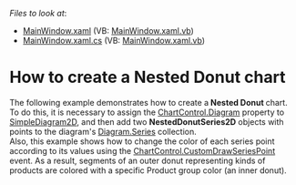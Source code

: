 <!-- default file list -->
*Files to look at*:

* [MainWindow.xaml](./CS/NestedDonutChart/MainWindow.xaml) (VB: [MainWindow.xaml.vb](./VB/NestedDonutChart/MainWindow.xaml.vb))
* [MainWindow.xaml.cs](./CS/NestedDonutChart/MainWindow.xaml.cs) (VB: [MainWindow.xaml.vb](./VB/NestedDonutChart/MainWindow.xaml.vb))
<!-- default file list end -->
# How to create a Nested Donut chart


<p>The following example demonstrates how to create a<strong> Nested Donut </strong>chart. <br />To do this, it is necessary to assign the <a href="http://larix/ReferenceBrowserMain_14_1/LoadItem.aspx?Member=P%3aDevExpress.Xpf.Charts.ChartControl.Diagram&Template=MemberPropertyTopic">ChartControl.Diagram</a> property to <a href="http://larix/ReferenceBrowserMain_14_1/LoadItem.aspx?Member=T%3aDevExpress.Xpf.Charts.SimpleDiagram2D&Template=ClassTopic">SimpleDiagram2D</a>, and then add two <strong>NestedDonutSeries2D</strong> objects with points to the diagram's <a href="http://larix/ReferenceBrowserMain_14_1/LoadItem.aspx?Member=P%3aDevExpress.Xpf.Charts.Diagram.Series&Template=MemberPropertyTopic">Diagram.Series</a> collection.<br />Also, this example shows how to change the color of each series point according to its values using the <a href="https://documentation.devexpress.com/#WPF/DevExpressXpfChartsChartControl_CustomDrawSeriesPointtopic">ChartControl.CustomDrawSeriesPoint</a> event. As a result, segments of an outer donut representing kinds of products are colored with a specific Product group color (an inner donut).</p>

<br/>



